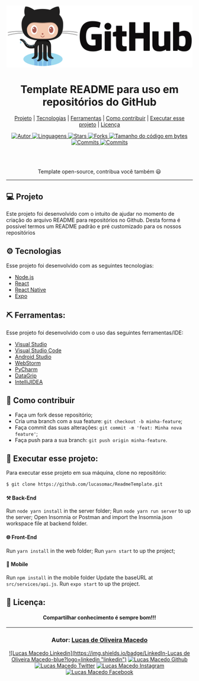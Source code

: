 ![github](assets/github.png "github")
<h1 align="center">
Template README para uso em repositórios do GitHub
</h1>
<p align="center">
  <a href="#-projeto">Projeto</a> | 
  <a href="#-tecnologias">Tecnologias</a> | 
  <a href="#-ferramentas">Ferramentas</a> | 
  <a href="#-como-contribuir">Como contribuir</a> | 
  <a href="#-executar-esse-projeto">Executar esse projeto</a> | 
  <a href="#-licença">Licença</a>
</p>

<div align="center">
<a href="https://github.com/lucasomac">
<img alt="Autor" src="https://img.shields.io/badge/autor-Lucas de Oliveira Macedo-920629?style=flat-square">
</a>

<a href="#">
<img alt="Linguagens" src="https://img.shields.io/github/languages/count/lucasomac/ReadmeTemplate?color=920629&style=flat-square">
</a>

<a href="https://github.com/lucasomac/ReadmeTemplate/stargazers">
<img alt="Stars" src="https://img.shields.io/github/stars/lucasomac/ReadmeTemplate?color=920629&style=flat-square">
</a>

<a href="https://github.com/lucasomac/ReadmeTemplate/network/members">
<img alt="Forks" src="https://img.shields.io/github/forks/lucasomac/ReadmeTemplate?color=920629&style=flat-square">
</a>

<a href="#">
<img alt="Tamanho do código em bytes" src="https://img.shields.io/github/repo-size/lucasomac/ReadmeTemplate?color=920629&style=flat-square">
</a>

<a href="https://github.com/lucasomac/ReadmeTemplate/commits/master">
<img alt="Commits" src="https://img.shields.io/github/last-commit/lucasomac/ReadmeTemplate?color=920629&style=flat-square">
</a>
<a href="https://github.com/lucasomac/ReadmeTemplate/releases">
<img alt="Commits" src="https://img.shields.io/github/downloads/lucasomac/ReadmeTemplate/total?color=920629&style=flat-square">
</a>

</div>

<br/><br/>
<p align="center">
  Template open-source, contribua você também 😃
</p>

<hr/>

## 💻 Projeto

Este projeto foi desenvolvido com o intuito de ajudar no momento de criação do arquivo README para repositórios no Github. Desta forma é possivel termos um README padrão e pré customizado para os nossos repositórios

## ⚙ Tecnologias

Esse projeto foi desenvolvido com as seguintes tecnologias:

- [Node.js](https://nodejs.org/en/)
- [React](https://reactjs.org)
- [React Native](https://facebook.github.io/react-native/)
- [Expo](https://expo.io/)

## ⛏ Ferramentas:

Esse projeto foi desenvolvido com o uso das seguintes ferramentas/IDE:

- [Visual Studio](https://visualstudio.microsoft.com/vs/)
- [Visual Studio Code](https://code.visualstudio.com/)
- [Android Studio](https://developer.android.com/studio)
- [WebStorm](https://www.jetbrains.com/pt-br/webstorm/)
- [PyCharm](https://www.jetbrains.com/pt-br/pycharm/)
- [DataGrip](https://www.jetbrains.com/pt-br/datagrip/)
- [IntelliJIDEA](https://www.jetbrains.com/pt-br/idea/)

## 🤔 Como contribuir

- Faça um fork desse repositório;
- Cria uma branch com a sua feature: `git checkout -b minha-feature`;
- Faça commit das suas alterações: `git commit -m 'feat: Minha nova feature'`;
- Faça push para a sua branch: `git push origin minha-feature`.


## 🏁 Executar esse projeto:

Para executar esse projeto em sua máquina,
clone no repositório:

```bash
$ git clone https://github.com/lucasomac/ReadmeTemplate.git
```
#### ⚒ Back-End
Run ```node yarn install``` in the server folder;
Run ```node yarn run server``` to up the server;
Open Insomnia or Postman and import the Insomnia.json workspace file at backend folder.

#### 🌐 Front-End
Run ```yarn install``` in the web folder;
Run ```yarn start``` to up the project;

#### 📲 Mobile
Run ```npm install``` in the mobile folder
Update the baseURL at ```src/services/api.js```.
Run ```expo start``` to up the project.

## 📜 Licença:


<h4 align="center" >
  Compartilhar conhecimento é sempre bom!!!
</h4>

---

<h3 align="center">
Autor: <a alt="Lucas de Oliveira Macedo" href="https://github.com/lucasomac">Lucas de Oliveira Macedo</a>
</h3>

<div align="center">

[![Lucas Macedo Linkedin](https://img.shields.io/badge/LinkedIn-Lucas de Oliveira Macedo-blue?logo=linkedin "linkedin")](https://www.linkedin.com/in/lucasomac)
[![Lucas Macedo Github](https://img.shields.io/badge/GitHub-lucasomac-lightgrey?logo=github "github")](https://github.com/lucasomac)
[![Lucas Macedo Twitter](https://img.shields.io/badge/Twitter-_lucasomac-blue?logo=twitter "twitter")](https://twitter.com/lucasomac)
[![Lucas Macedo Instagram](https://img.shields.io/badge/Instragram-lucasomac-E10979?logo=instagram "instagram")](https://instagram.com/lucasomac)
[![Lucas Macedo Facebook](https://img.shields.io/badge/Facebook-lucasomac-blue?logo=facebook "facebook")](https://facebook.com/lucasomac)

</div>
